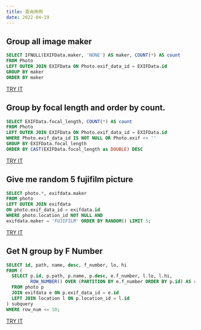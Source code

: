 ```yaml
---
title: 查询用例
date: 2022-04-19
---
```


## Group all image maker

```sql
SELECT IFNULL(EXIFData.maker, 'NONE') AS maker, COUNT(*) AS count
FROM Photo
LEFT OUTER JOIN EXIFData ON Photo.exif_data_id = EXIFData.id
GROUP BY maker
ORDER BY maker
```

[TRY IT](query?sql=SELECT%20IFNULL(EXIFData.maker,%20%27NONE%27)%20AS%20maker,%20COUNT(*)%20AS%20count%20FROM%20Photo%20LEFT%20OUTER%20JOIN%20EXIFData%20ON%20Photo.exif_data_id%20=%20EXIFData.id%20GROUP%20BY%20maker%20ORDER%20BY%20maker)

## Group by focal length and order by count.

```sql
SELECT EXIFData.focal_length, COUNT(*) AS count
FROM Photo
LEFT OUTER JOIN EXIFData ON Photo.exif_data_id = EXIFData.id
WHERE Photo.exif_data_id IS NOT NULL OR Photo.exif <> ''
GROUP BY EXIFData.focal_length
ORDER BY CAST(EXIFData.focal_length as DOUBLE) DESC
```

[TRY IT](query?sql="SELECT%20EXIFData.focal_length,%20COUNT(*)%20AS%20count%20FROM%20Photo%20LEFT%20OUTER%20JOIN%20EXIFData%20ON%20Photo.exif_data_id%20=%20EXIFData.id%20WHERE%20Photo.exif_data_id%20IS%20NOT%20NULL%20OR%20Photo.exif%20<>%20%27%27%20GROUP%20BY%20EXIFData.focal_length%20ORDER%20BY%20CAST(EXIFData.focal_length%20as%20DOUBLE)%20DESC")

## Give me random 5 fujifilm picture

```sql
SELECT photo.*, exifdata.maker
FROM photo
LEFT OUTER JOIN exifdata
ON photo.exif_data_id = exifdata.id
WHERE photo.location_id NOT NULL AND
exifdata.maker = 'FUJIFILM' ORDER BY RANDOM() LIMIT 5;
```

[TRY IT](query?sql="SELECT%20photo.*,%20exifdata.maker%20FROM%20photo%20LEFT%20OUTER%20JOIN%20exifdata%20ON%20photo.exif_data_id%20=%20exifdata.id%20WHERE%20photo.location_id%20NOT%20NULL%20AND%20exifdata.maker%20=%20%27FUJIFILM%27%20ORDER%20BY%20RANDOM()%20LIMIT%205;")

## Get N group by F Number

```sql
SELECT id, path, name, desc, f_number, lo, hi
FROM (
  SELECT p.id, p.path, p.name, p.desc, e.f_number, l.lo, l.hi,
         ROW_NUMBER() OVER (PARTITION BY e.f_number ORDER BY p.id) AS row_num
  FROM photo p
  JOIN exifdata e ON p.exif_data_id = e.id
  LEFT JOIN location l ON p.location_id = l.id
) subquery
WHERE row_num <= 10;
```

[TRY IT](query?sql="SELECT%20id,%20path,%20name,%20desc,%20f_number,%20lo,%20hi%20FROM%20(%20SELECT%20p.id,%20p.path,%20p.name,%20p.desc,%20e.f_number,%20l.lo,%20l.hi,%20ROW_NUMBER()%20OVER%20(PARTITION%20BY%20e.f_number%20ORDER%20BY%20p.id)%20AS%20row_num%20FROM%20photo%20p%20JOIN%20exifdata%20e%20ON%20p.exif_data_id%20=%20e.id%20LEFT%20JOIN%20location%20l%20ON%20p.location_id%20=%20l.id%20)%20subquery%20WHERE%20row_num%20<=%2010;")